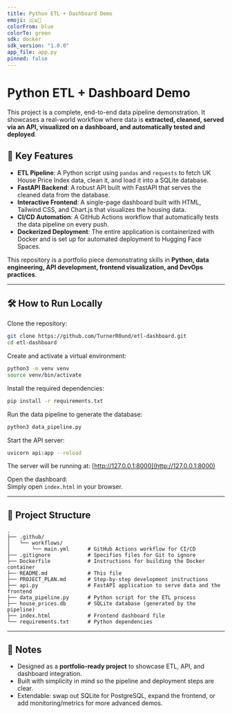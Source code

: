 ```yaml
---
title: Python ETL + Dashboard Demo
emoji: 🇬🇧🏡
colorFrom: blue
colorTo: green
sdk: docker
sdk_version: "1.0.0"
app_file: app.py
pinned: false
---
```


# Python ETL + Dashboard Demo

This project is a complete, end-to-end data pipeline demonstration. It showcases a real-world workflow where data is **extracted, cleaned, served via an API, visualized on a dashboard, and automatically tested and deployed**.

## 🚀 Key Features

- **ETL Pipeline**: A Python script using `pandas` and `requests` to fetch UK House Price Index data, clean it, and load it into a SQLite database.  
- **FastAPI Backend**: A robust API built with FastAPI that serves the cleaned data from the database.  
- **Interactive Frontend**: A single-page dashboard built with HTML, Tailwind CSS, and Chart.js that visualizes the housing data.  
- **CI/CD Automation**: A GitHub Actions workflow that automatically tests the data pipeline on every push.  
- **Dockerized Deployment**: The entire application is containerized with Docker and is set up for automated deployment to Hugging Face Spaces.  

This repository is a portfolio piece demonstrating skills in **Python, data engineering, API development, frontend visualization, and DevOps practices**.

---

## 🛠 How to Run Locally

Clone the repository:

```bash
git clone https://github.com/TurnerR0und/etl-dashboard.git
cd etl-dashboard
```

Create and activate a virtual environment:

```bash
python3 -m venv venv
source venv/bin/activate
```

Install the required dependencies:

```bash
pip install -r requirements.txt
```

Run the data pipeline to generate the database:

```bash
python3 data_pipeline.py
```

Start the API server:

```bash
uvicorn api:app --reload
```

The server will be running at: [http://127.0.0.1:8000](http://127.0.0.1:8000)

Open the dashboard:  
Simply open `index.html` in your browser.

---

## 📂 Project Structure

```
.
├── .github/
│   └── workflows/
│       └── main.yml      # GitHub Actions workflow for CI/CD
├── .gitignore            # Specifies files for Git to ignore
├── Dockerfile            # Instructions for building the Docker container
├── README.md             # This file
├── PROJECT_PLAN.md       # Step-by-step development instructions
├── api.py                # FastAPI application to serve data and the frontend
├── data_pipeline.py      # Python script for the ETL process
├── house_prices.db       # SQLite database (generated by the pipeline)
├── index.html            # Frontend dashboard file
└── requirements.txt      # Python dependencies
```

---

## 📌 Notes

- Designed as a **portfolio-ready project** to showcase ETL, API, and dashboard integration.  
- Built with simplicity in mind so the pipeline and deployment steps are clear.  
- Extendable: swap out SQLite for PostgreSQL, expand the frontend, or add monitoring/metrics for more advanced demos.
